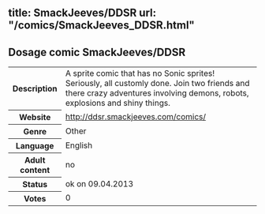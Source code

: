 title: SmackJeeves/DDSR
url: "/comics/SmackJeeves_DDSR.html"
---
Dosage comic SmackJeeves/DDSR
-----------------------------------------

<table class="comicinfo">
<tr>
<th>Description</th><td>A sprite comic that has no Sonic sprites! Seriously, all customly done. Join two friends and there crazy adventures involving demons, robots, explosions and shiny things.</td>
</tr>
<tr>
<th>Website</th><td><a href="http://ddsr.smackjeeves.com/comics/">http://ddsr.smackjeeves.com/comics/</a></td>
</tr>
<tr>
<th>Genre</th><td>Other</td>
</tr>
<tr>
<th>Language</th><td>English</td>
</tr>
<tr>
<th>Adult content</th><td>no</td>
</tr>
<tr>
<th>Status</th><td>ok on 09.04.2013</td>
</tr>
<tr>
<th>Votes</th><td>0</div></td>
</tr>
</table>
